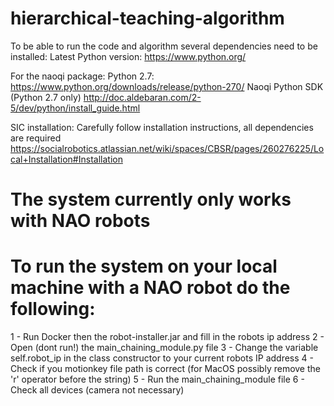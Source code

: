 # hierarchical-teaching-algorithm 

To be able to run the code and algorithm several dependencies need to be installed:
Latest Python version: https://www.python.org/

For the naoqi package:
Python 2.7:
https://www.python.org/downloads/release/python-270/
Naoqi Python SDK (Python 2.7 only)
http://doc.aldebaran.com/2-5/dev/python/install_guide.html

SIC installation:
Carefully follow installation instructions, all dependencies are required
https://socialrobotics.atlassian.net/wiki/spaces/CBSR/pages/260276225/Local+Installation#Installation

# The system currently only works with NAO robots

# To run the system on your local machine with a NAO robot do the following: 
1 - Run Docker then the robot-installer.jar and fill in the robots ip address
2 - Open (dont run!) the main_chaining_module.py file
3 - Change the variable self.robot_ip in the class constructor to your current robots IP address
4 - Check if you motionkey file path is correct (for MacOS possibly remove the 'r' operator before the string)
5 - Run the main_chaining_module file
6 - Check all devices (camera not necessary)


